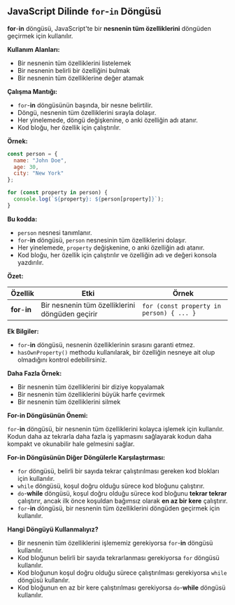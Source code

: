 ## JavaScript Dilinde `for`-`in` Döngüsü


**for**-**in** döngüsü, JavaScript'te bir **nesnenin tüm özelliklerini** döngüden geçirmek için kullanılır.

**Kullanım Alanları:**

* Bir nesnenin tüm özelliklerini listelemek
* Bir nesnenin belirli bir özelliğini bulmak
* Bir nesnenin tüm özelliklerine değer atamak

**Çalışma Mantığı:**

* `for`-**in** döngüsünün başında, bir nesne belirtilir.
* Döngü, nesnenin tüm özelliklerini sırayla dolaşır.
* Her yinelemede, döngü değişkenine, o anki özelliğin adı atanır.
* Kod bloğu, her özellik için çalıştırılır.

**Örnek:**

```javascript
const person = {
  name: "John Doe",
  age: 30,
  city: "New York"
};

for (const property in person) {
  console.log(`${property}: ${person[property]}`);
}
```

**Bu kodda:**

* `person` nesnesi tanımlanır.
* `for`-**in** döngüsü, `person` nesnesinin tüm özelliklerini dolaşır.
* Her yinelemede, `property` değişkenine, o anki özelliğin adı atanır.
* Kod bloğu, her özellik için çalıştırılır ve özelliğin adı ve değeri konsola yazdırılır.

**Özet:**

| Özellik | Etki | Örnek |
|---|---|---|
| **for**-**in** | Bir nesnenin tüm özelliklerini döngüden geçirir | `for (const property in person) { ... }` |

**Ek Bilgiler:**

* `for`-**in** döngüsü, nesnenin özelliklerinin sırasını garanti etmez.
* `hasOwnProperty()` methodu kullanılarak, bir özelliğin nesneye ait olup olmadığını kontrol edebilirsiniz.

**Daha Fazla Örnek:**

* Bir nesnenin tüm özelliklerini bir diziye kopyalamak
* Bir nesnenin tüm özelliklerini büyük harfe çevirmek
* Bir nesnenin tüm özelliklerini silmek

**For-in Döngüsünün Önemi:**

`for`-**in** döngüsü, bir nesnenin tüm özelliklerini kolayca işlemek için kullanılır. Kodun daha az tekrarla daha fazla iş yapmasını sağlayarak kodun daha kompakt ve okunabilir hale gelmesini sağlar.

**For-in Döngüsünün Diğer Döngülerle Karşılaştırması:**

* `for` döngüsü, belirli bir sayıda tekrar çalıştırılması gereken kod blokları için kullanılır.
* `while` döngüsü, koşul doğru olduğu sürece kod bloğunu çalıştırır.
* `do`-**while** döngüsü, koşul doğru olduğu sürece kod bloğunu **tekrar tekrar** çalıştırır, ancak ilk önce koşuldan bağımsız olarak **en az bir kere** çalıştırır.
* `for`-**in** döngüsü, bir nesnenin tüm özelliklerini döngüden geçirmek için kullanılır.

**Hangi Döngüyü Kullanmalıyız?**

* Bir nesnenin tüm özelliklerini işlememiz gerekiyorsa `for`-**in** döngüsü kullanılır.
* Kod bloğunun belirli bir sayıda tekrarlanması gerekiyorsa `for` döngüsü kullanılır.
* Kod bloğunun koşul doğru olduğu sürece çalıştırılması gerekiyorsa `while` döngüsü kullanılır.
* Kod bloğunun en az bir kere çalıştırılması gerekiyorsa `do`-**while** döngüsü kullanılır.
